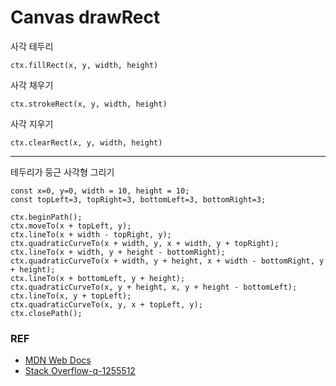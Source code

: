 # Canvas drawRect

사각 테두리
```
ctx.fillRect(x, y, width, height)
```

사각 채우기
```
ctx.strokeRect(x, y, width, height)
```

사각 지우기
```
ctx.clearRect(x, y, width, height)
```

- - - - -

테두리가 둥근 사각형 그리기
```
const x=0, y=0, width = 10, height = 10;
const topLeft=3, topRight=3, bottomLeft=3, bottomRight=3;

ctx.beginPath();
ctx.moveTo(x + topLeft, y);
ctx.lineTo(x + width - topRight, y);
ctx.quadraticCurveTo(x + width, y, x + width, y + topRight);
ctx.lineTo(x + width, y + height - bottomRight);
ctx.quadraticCurveTo(x + width, y + height, x + width - bottomRight, y + height);
ctx.lineTo(x + bottomLeft, y + height);
ctx.quadraticCurveTo(x, y + height, x, y + height - bottomLeft);
ctx.lineTo(x, y + topLeft);
ctx.quadraticCurveTo(x, y, x + topLeft, y);
ctx.closePath();
```

### REF
* [MDN Web Docs](https://developer.mozilla.org/ko/docs/Web/API/Canvas_API/Tutorial/Drawing_shapes)
* [Stack Overflow-q-1255512](https://stackoverflow.com/questions/1255512/how-to-draw-a-rounded-rectangle-using-html-canvas)